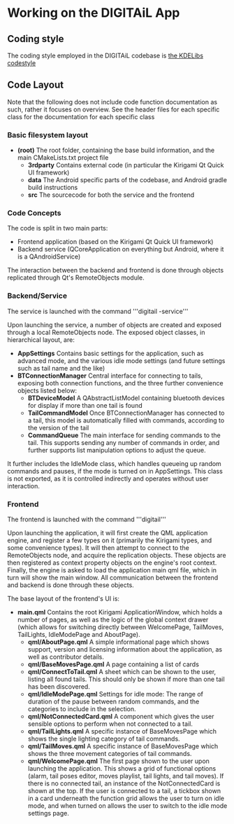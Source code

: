 # Working on the DIGITAiL App

## Coding style

The coding style employed in the DIGITAiL codebase is
[the KDELibs codestyle](https://community.kde.org/Policies/Kdelibs_Coding_Style)

## Code Layout

Note that the following does not include code function documentation as such,
rather it focuses on overview. See the header files for each specific class
for the documentation for each specific class

### Basic filesystem layout

- **(root)** The root folder, containing the base build information, and the main CMakeLists.txt project file
  - **3rdparty** Contains external code (in particular the Kirigami Qt Quick UI framework)
  - **data** The Android specific parts of the codebase, and Android gradle build instructions
  - **src** The sourcecode for both the service and the frontend

### Code Concepts

The code is split in two main parts:

- Frontend application (based on the Kirigami Qt Quick UI framework)
- Backend service (QCoreApplication on everything but Android, where it is a QAndroidService)

The interaction between the backend and frontend is done through objects replicated
through Qt's RemoteObjects module.

### Backend/Service

The service is launched with the command '''digitail -service'''

Upon launching the service, a number of objects are created and exposed through a local
RemoteObjects node. The exposed object classes, in hierarchical layout, are:

- **AppSettings** Contains basic settings for the application, such as advanced mode, and the various idle mode settings (and future settings such as tail name and the like)
- **BTConnectionManager** Central interface for connecting to tails, exposing both connection functions, and the three further convenience objects listed below:
  - **BTDeviceModel** A QAbstractListModel containing bluetooth devices for display if more than one tail is found
  - **TailCommandModel** Once BTConnectionManager has connected to a tail, this model is automatically filled with commands, according to the version of the tail
  - **CommandQueue** The main interface for sending commands to the tail. This supports sending any number of commands in order, and further supports list manipulation options to adjust the queue.

It further includes the IdleMode class, which handles queueing up random
commands and pauses, if the mode is turned on in AppSettings. This class is not
exported, as it is controlled indirectly and operates without user interaction.

### Frontend

The frontend is launched with the command '''digitail'''

Upon launching the application, it will first create the QML application engine,
and register a few types on it (primarily the Kirigami types, and some
convenience types). It will then attempt to connect to the RemoteObjects node,
and acquire the replication objects. These objects are then registered as
context property objects on the engine's root context. Finally, the engine is
asked to load the application main qml file, which in turn will show the main
window. All communication between the frontend and backend is done through these
objects.

The base layout of the frontend's UI is:

- **main.qml** Contains the root Kirigami ApplicationWindow, which holds a number of pages, as well as the logic of the global context drawer (which allows for switching directly between WelcomePage, TailMoves, TailLights, IdleModePage and AboutPage).
  - **qml/AboutPage.qml** A simple informational page which shows support, version and licensing information about the application, as well as contributor details.
  - **qml/BaseMovesPage.qml** A page containing a list of cards
  - **qml/ConnectToTail.qml** A sheet which can be shown to the user, listing all found tails. This should only be shown if more than one tail has been discovered.
  - **qml/IdleModePage.qml** Settings for idle mode: The range of duration of the pause between random commands, and the categories to include in the selection.
  - **qml/NotConnectedCard.qml** A component which gives the user sensible options to perform when not connected to a tail.
  - **qml/TailLights.qml** A specific instance of BaseMovesPage which shows the single lighting category  of tail commands.
  - **qml/TailMoves.qml** A specific instance of BaseMovesPage which shows the three movement categories of tail commands.
  - **qml/WelcomePage.qml** The first page shown to the user upon launching the application. This shows a grid of functional options (alarm, tail poses editor, moves playlist, tail lights, and tail moves). If there is no connected tail, an instance of the NotConnectedCard is shown at the top. If the user is connected to a tail, a tickbox shown in a card underneath the function grid allows the user to turn on idle mode, and when turned on allows the user to switch to the idle mode settings page.
